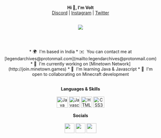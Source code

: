 <p align='center'>
  <b>Hi 👋, I'm Volt</b><br>
  <a href="https://discord.gg/notsaksh">Discord</a> |
  <a href="https://www.instagram.com/m4yank_09">Instagram</a> |
  <a href="https://twitter.com/BagadMayank">Twitter</a>
</p>

<p align="center"><br>
  <a href="https://discord.com/users/388343727745400834">
    <img src="https://lanyard.cnrad.dev/api/388343727745400834"/>
     </a>
</p>
<br><br>
<p align="center">
* 🌍  I'm based in India
* ✉️  You can contact me at [legendarchives@protonmail.com](mailto:legendarchives@protonmail.com)
* 🚀  I'm currently working on [Minetown Network](http://join.minetown.games)
* 🧠  I'm learning Java & Javascript
* 🤝  I'm open to collaborating on Minecraft development
<br><br>
<p align="center">
	<b>Languages & Skills</b>
	<br></br>
<a href="https://www.oracle.com/java/" target="_blank" rel="noreferrer"><img src="https://raw.githubusercontent.com/danielcranney/readme-generator/main/public/icons/skills/java-colored.svg" width="36" height="36" alt="Java" /></a>
<a href="https://developer.mozilla.org/en-US/docs/Web/JavaScript" target="_blank" rel="noreferrer"><img src="https://raw.githubusercontent.com/danielcranney/readme-generator/main/public/icons/skills/javascript-colored.svg" width="36" height="36" alt="Javascript" /></a>
<a href="https://developer.mozilla.org/en-US/docs/Glossary/HTML5" target="_blank" rel="noreferrer"><img src="https://raw.githubusercontent.com/danielcranney/readme-generator/main/public/icons/skills/html5-colored.svg" width="36" height="36" alt="HTML5" /></a>
<a href="https://www.w3.org/TR/CSS/#css" target="_blank" rel="noreferrer"><img src="https://raw.githubusercontent.com/danielcranney/readme-generator/main/public/icons/skills/css3-colored.svg" width="36" height="36" alt="CSS3" /></a>
</p>

<p align="center"> 
	<b>Socials</b>
	<br></br>
<a href="https://discord.com/users/388343727745400834" target="_blank" rel="noreferrer"><img src="https://raw.githubusercontent.com/danielcranney/readme-generator/main/public/icons/socials/discord.svg" width="32" height="32" /></a> 
<a href="http://www.instagram.com/M4yank_09" target="_blank" rel="noreferrer"><img src="https://raw.githubusercontent.com/danielcranney/readme-generator/main/public/icons/socials/instagram.svg" width="32" height="32" /></a> 
<a href="https://www.twitter.com/BagadMayank" target="_blank" rel="noreferrer"><img src="https://raw.githubusercontent.com/danielcranney/readme-generator/main/public/icons/socials/twitter.svg" width="32" height="32" /></a>
</p>
